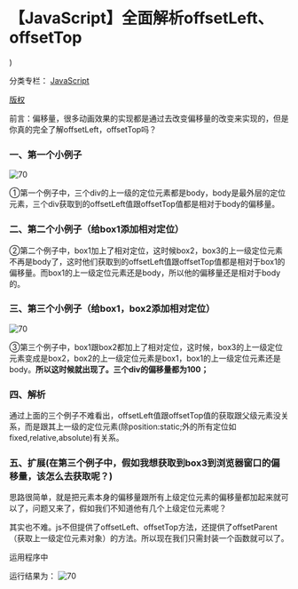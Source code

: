 # 【JavaScript】全面解析offsetLeft、offsetTop

)

 分类专栏：  [JavaScript](https://blog.csdn.net/w390058785/category_7192723.html)

 [版权]()

前言：偏移量，很多动画效果的实现都是通过去改变偏移量的改变来实现的，但是你真的完全了解offsetLeft，offsetTop吗？

###

### 一、第一个小例子

![70](https://cdn.jsdelivr.net/gh/hjb2722404/myimg/20201218174122.png)

①第一个例子中，三个div的上一级的定位元素都是body，body是最外层的定位元素，三个div获取到的offsetLeft值跟offsetTop值都是相对于body的偏移量。

### 二、第二个小例子（给box1添加相对定位）



②第二个例子中，box1加上了相对定位，这时候box2，box3的上一级定位元素不再是body了，这时他们获取到的offsetLeft值跟offsetTop值都是相对于box1的偏移量。而box1的上一级定位元素还是body，所以他的偏移量还是相对于body的。

### 三、第三个小例子（给box1，box2添加相对定位）



![70](https://cdn.jsdelivr.net/gh/hjb2722404/myimg/20201218174134.png)

③第三个例子中，box1跟box2都加上了相对定位，这时候，box3的上一级定位元素变成是box2，box2的上一级定位元素是box1，box1的上一级定位元素还是body。**所以这时候就出现了。三个div的偏移量都为100；**

### 四、解析

通过上面的三个例子不难看出，offsetLeft值跟offsetTop值的获取跟父级元素没关系，而是跟其上一级的定位元素(除position:static;外的所有定位如fixed,relative,absolute)有关系。

### 五、扩展(在第三个例子中，假如我想获取到box3到浏览器窗口的偏移量，该怎么去获取呢？)

思路很简单，就是把元素本身的偏移量跟所有上级定位元素的偏移量都加起来就可以了，问题又来了，假如我们不知道他有几个上级定位元素呢？

其实也不难。js不但提供了offsetLeft、offsetTop方法，还提供了offsetParent（获取上一级定位元素对象）的方法。所以现在我们只需封装一个函数就可以了。



运用程序中



运行结果为：
![70](https://cdn.jsdelivr.net/gh/hjb2722404/myimg/20201218174139.png)

